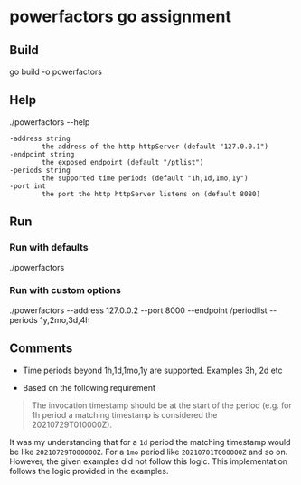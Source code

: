 
# powerfactors go assignment
## Build
go build -o powerfactors

## Help
./powerfactors --help

    -address string
            the address of the http httpServer (default "127.0.0.1")
    -endpoint string
            the exposed endpoint (default "/ptlist")
    -periods string
            the supported time periods (default "1h,1d,1mo,1y")
    -port int
            the port the http httpServer listens on (default 8080)

## Run

### Run with defaults
./powerfactors 

### Run with custom options
./powerfactors --address 127.0.0.2 --port 8000 --endpoint /periodlist --periods 1y,2mo,3d,4h

## Comments
- Time periods beyond 1h,1d,1mo,1y are supported. Examples 3h, 2d etc

- Based on the following requirement
>  The invocation timestamp should be at the start of the  period (e.g. for 1h period a matching timestamp is considered the 20210729T010000Z).

It was my understanding that for a `1d` period the matching timestamp would be like `20210729T000000Z`.
For a `1mo` period like `20210701T000000Z` and so on. However, the given examples did not follow this logic. This implementation follows the logic provided in the examples.

